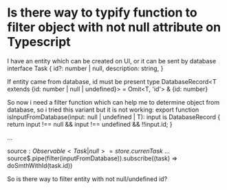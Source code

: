 
# Is there way to typify function to filter object with not null attribute on Typescript

I have an entity which can be created on UI, or it can be sent by database
interface Task {
   id?: number | null,
   description: string,
}

If entity came from database, id must be present
type DatabaseRecord<T extends {id: number | null | undefined}> = Omit<T, 'id'> & {id: number}

So now i need a filter function which can help me to determine object from database, so i tried this variant but it is not working:
export function isInputFromDatabase<T>(input: null | undefined | T): input is DatabaseRecord<T> {
   return input !== null && input !== undefined && !!input.id;
}

...

source$: Observable<Task | null> = store.currenTask$
...
source$.pipe(filter(inputFromDatabase)).subscribe((task) => doSmthWithId(task.id))

So is there way to filter entity with not null/undefined id?

        